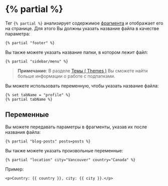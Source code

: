 # {% partial %}

Тег `{% partial %}` анализирует содержимое [фрагмента](./cms/partials.md) и отображает его на странице. Для этого Вы должны указать название файла в качестве параметра:

```twig
{% partial "footer" %}
```

Вы также можете указать название папки, в котором лежит файл:

```twig
{% partial "sidebar/menu" %}
```

> **Примечание**: В разделе [Темы ( Themes )](./cms/themes.md#subdirectories) Вы сможете найти больше информации о работе с подпапками.

Вы можете использовать переменную, чтобы указать название файла:

```twig
{% set tabName = "profile" %}
{% partial tabName %}
```

<a name="variables"></a>
## Переменные

Вы можете передавать параметры в фрагменты, указав их после названия файла:

```twig
{% partial "blog-posts" posts=posts %}
```

Вы также можете указать произвольные переменные:

```twig
{% partial "location" city="Vancouver" country="Canada" %}
```

Пример:

```twig
<p>Country: {{ country }}, city: {{ city }}.</p>
```
